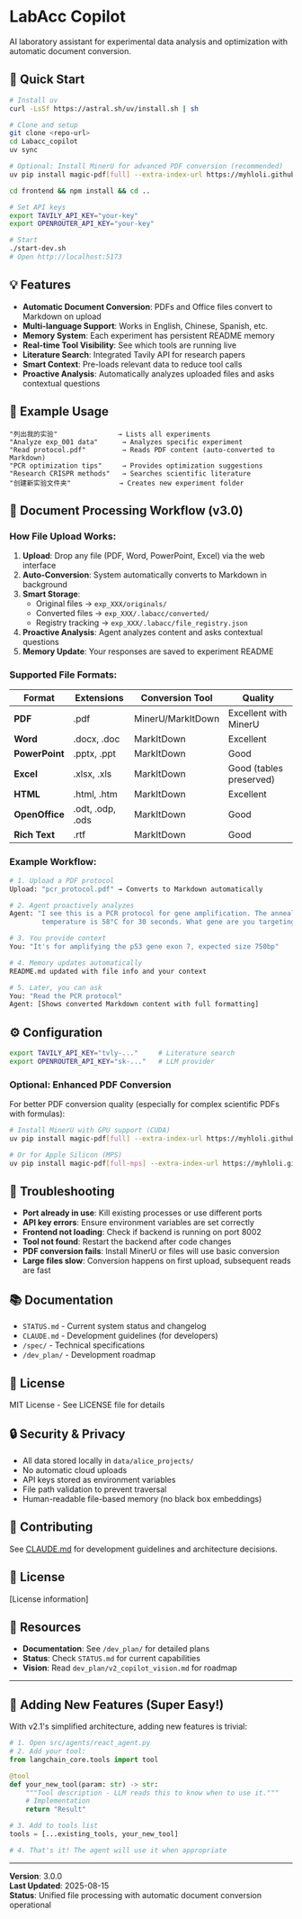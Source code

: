 # LabAcc Copilot

AI laboratory assistant for experimental data analysis and optimization with automatic document conversion.

## 🚀 Quick Start

```bash
# Install uv
curl -LsSf https://astral.sh/uv/install.sh | sh

# Clone and setup
git clone <repo-url>
cd Labacc_copilot
uv sync

# Optional: Install MinerU for advanced PDF conversion (recommended)
uv pip install magic-pdf[full] --extra-index-url https://myhloli.github.io/wheels/

cd frontend && npm install && cd ..

# Set API keys
export TAVILY_API_KEY="your-key"
export OPENROUTER_API_KEY="your-key"

# Start
./start-dev.sh
# Open http://localhost:5173
```

## 💡 Features

- **Automatic Document Conversion**: PDFs and Office files convert to Markdown on upload
- **Multi-language Support**: Works in English, Chinese, Spanish, etc.
- **Memory System**: Each experiment has persistent README memory
- **Real-time Tool Visibility**: See which tools are running live
- **Literature Search**: Integrated Tavily API for research papers
- **Smart Context**: Pre-loads relevant data to reduce tool calls
- **Proactive Analysis**: Automatically analyzes uploaded files and asks contextual questions

## 📝 Example Usage

```
"列出我的实验"               → Lists all experiments
"Analyze exp_001 data"      → Analyzes specific experiment
"Read protocol.pdf"         → Reads PDF content (auto-converted to Markdown)
"PCR optimization tips"     → Provides optimization suggestions
"Research CRISPR methods"   → Searches scientific literature
"创建新实验文件夹"            → Creates new experiment folder
```

## 📄 Document Processing Workflow (v3.0)

### How File Upload Works:

1. **Upload**: Drop any file (PDF, Word, PowerPoint, Excel) via the web interface
2. **Auto-Conversion**: System automatically converts to Markdown in background
3. **Smart Storage**: 
   - Original files → `exp_XXX/originals/`
   - Converted files → `exp_XXX/.labacc/converted/`
   - Registry tracking → `exp_XXX/.labacc/file_registry.json`
4. **Proactive Analysis**: Agent analyzes content and asks contextual questions
5. **Memory Update**: Your responses are saved to experiment README

### Supported File Formats:

| Format | Extensions | Conversion Tool | Quality |
|--------|------------|----------------|---------|
| **PDF** | .pdf | MinerU/MarkItDown | Excellent with MinerU |
| **Word** | .docx, .doc | MarkItDown | Excellent |
| **PowerPoint** | .pptx, .ppt | MarkItDown | Good |
| **Excel** | .xlsx, .xls | MarkItDown | Good (tables preserved) |
| **HTML** | .html, .htm | MarkItDown | Excellent |
| **OpenOffice** | .odt, .odp, .ods | MarkItDown | Good |
| **Rich Text** | .rtf | MarkItDown | Good |

### Example Workflow:

```bash
# 1. Upload a PDF protocol
Upload: "pcr_protocol.pdf" → Converts to Markdown automatically

# 2. Agent proactively analyzes
Agent: "I see this is a PCR protocol for gene amplification. The annealing 
        temperature is 58°C for 30 seconds. What gene are you targeting?"

# 3. You provide context
You: "It's for amplifying the p53 gene exon 7, expected size 750bp"

# 4. Memory updates automatically
README.md updated with file info and your context

# 5. Later, you can ask
You: "Read the PCR protocol"
Agent: [Shows converted Markdown content with full formatting]
```

## ⚙️ Configuration

```bash
export TAVILY_API_KEY="tvly-..."     # Literature search
export OPENROUTER_API_KEY="sk-..."   # LLM provider
```

### Optional: Enhanced PDF Conversion

For better PDF conversion quality (especially for complex scientific PDFs with formulas):

```bash
# Install MinerU with GPU support (CUDA)
uv pip install magic-pdf[full] --extra-index-url https://myhloli.github.io/wheels/

# Or for Apple Silicon (MPS)
uv pip install magic-pdf[full-mps] --extra-index-url https://myhloli.github.io/wheels/
```

## 🔧 Troubleshooting

- **Port already in use**: Kill existing processes or use different ports
- **API key errors**: Ensure environment variables are set correctly
- **Frontend not loading**: Check if backend is running on port 8002
- **Tool not found**: Restart the backend after code changes
- **PDF conversion fails**: Install MinerU or files will use basic conversion
- **Large files slow**: Conversion happens on first upload, subsequent reads are fast

## 📚 Documentation

- `STATUS.md` - Current system status and changelog
- `CLAUDE.md` - Development guidelines (for developers)
- `/spec/` - Technical specifications
- `/dev_plan/` - Development roadmap

## 📄 License

MIT License - See LICENSE file for details

## 🔒 Security & Privacy

- All data stored locally in `data/alice_projects/`
- No automatic cloud uploads
- API keys stored as environment variables
- File path validation to prevent traversal
- Human-readable file-based memory (no black box embeddings)

## 🤝 Contributing

See [CLAUDE.md](CLAUDE.md) for development guidelines and architecture decisions.

## 📝 License

[License information]

## 🔗 Resources

- **Documentation**: See `/dev_plan/` for detailed plans
- **Status**: Check `STATUS.md` for current capabilities
- **Vision**: Read `dev_plan/v2_copilot_vision.md` for roadmap

---

## 🎯 Adding New Features (Super Easy!)

With v2.1's simplified architecture, adding new features is trivial:

```python
# 1. Open src/agents/react_agent.py
# 2. Add your tool:
from langchain_core.tools import tool

@tool
def your_new_tool(param: str) -> str:
    """Tool description - LLM reads this to know when to use it."""
    # Implementation
    return "Result"

# 3. Add to tools list
tools = [...existing_tools, your_new_tool]

# 4. That's it! The agent will use it when appropriate
```

---

**Version**: 3.0.0  
**Last Updated**: 2025-08-15  
**Status**: Unified file processing with automatic document conversion operational